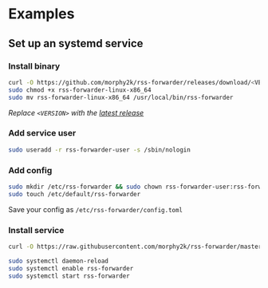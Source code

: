 # Examples

## Set up an systemd service

### Install binary

```BASH
curl -O https://github.com/morphy2k/rss-forwarder/releases/download/<VERSION>/rss-forwarder-linux-x86_64
sudo chmod +x rss-forwarder-linux-x86_64
sudo mv rss-forwarder-linux-x86_64 /usr/local/bin/rss-forwarder
```

*Replace `<VERSION>` with the [latest release](https://github.com/morphy2k/rss-forwarder/releases/latest)*

### Add service user

```BASH
sudo useradd -r rss-forwarder-user -s /sbin/nologin
```

### Add config

```BASH
sudo mkdir /etc/rss-forwarder && sudo chown rss-forwarder-user:rss-forwarder-user /etc/rss-forwarder
sudo touch /etc/default/rss-forwarder
```

Save your config as `/etc/rss-forwarder/config.toml`

### Install service

```BASH
curl -O https://raw.githubusercontent.com/morphy2k/rss-forwarder/master/example/rss-forwarder.service && sudo mv rss-forwarder.service /etc/systemd/system
```

```BASH
sudo systemctl daemon-reload
sudo systemctl enable rss-forwarder
sudo systemctl start rss-forwarder
```

